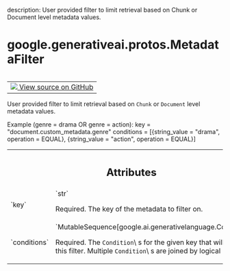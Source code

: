description: User provided filter to limit retrieval based on Chunk or Document level metadata values.

<div itemscope itemtype="http://developers.google.com/ReferenceObject">
<meta itemprop="name" content="google.generativeai.protos.MetadataFilter" />
<meta itemprop="path" content="Stable" />
</div>

# google.generativeai.protos.MetadataFilter

<!-- Insert buttons and diff -->

<table class="tfo-notebook-buttons tfo-api nocontent" align="left">
<td>
  <a target="_blank" href="https://github.com/googleapis/google-cloud-python/tree/main/packages/google-ai-generativelanguage/google/ai/generativelanguage_v1beta/types/retriever.py#L205-L230">
    <img src="https://www.tensorflow.org/images/GitHub-Mark-32px.png" />
    View source on GitHub
  </a>
</td>
</table>



User provided filter to limit retrieval based on ``Chunk`` or ``Document`` level metadata values.

<!-- Placeholder for "Used in" -->
 Example (genre = drama OR genre
= action): key = "document.custom_metadata.genre" conditions =
[{string_value = "drama", operation = EQUAL}, {string_value =
"action", operation = EQUAL}]



<!-- Tabular view -->
 <table class="responsive fixed orange">
<colgroup><col width="214px"><col></colgroup>
<tr><th colspan="2"><h2 class="add-link">Attributes</h2></th></tr>

<tr>
<td>
`key`<a id="key"></a>
</td>
<td>
`str`

Required. The key of the metadata to filter
on.
</td>
</tr><tr>
<td>
`conditions`<a id="conditions"></a>
</td>
<td>
`MutableSequence[google.ai.generativelanguage.Condition]`

Required. The ``Condition``\ s for the given key that will
trigger this filter. Multiple ``Condition``\ s are joined by
logical ORs.
</td>
</tr>
</table>



